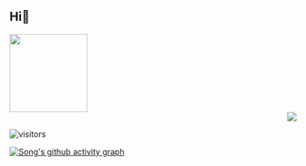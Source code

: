 ## Hi👋


<div align="left"> <img height="137px" src="https://github-readme-stats.vercel.app/api?username=Light-47&hide_title=true&hide_border=true&show_icons=trueline_height=21&text_color=000&icon_color=000&bg_color=0,ea6161,ffc64d,fffc4d,52fa5a&theme=graywhite" /> </div>
<div align="right"> <img src="https://github-readme-stats.vercel.app/api/top-langs/?username=Light-47&hide_title=true&hide_border=true&layout=compact&langs_count=6&text_color=000&icon_color=fff&bg_color=0,52fa5a,4dfcff,c64dff&theme=graywhite" /> </div>

 ![visitors](https://visitor-badge.glitch.me/badge?page_id=Light-47.Light-47&left_color=green&right_color=red)
 
[![Song's github activity graph](https://github-readme-activity-graph.vercel.app/graph?username=Light-47&theme=github)](https://github.com/ashutosh00710/github-readme-activity-graph)
